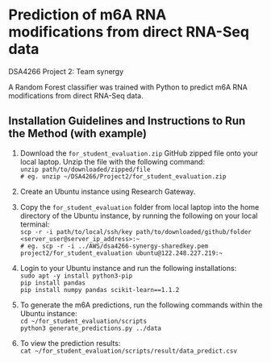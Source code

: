 # Prediction of m6A RNA modifications from direct RNA-Seq data
DSA4266 Project 2: Team synergy

A Random Forest classifier was trained with Python to predict m6A RNA modifications from direct RNA-Seq data. 

## Installation Guidelines and Instructions to Run the Method (with example)
1. Download the `for_student_evaluation.zip` GitHub zipped file onto your local laptop. Unzip the file with the following command:  
`unzip path/to/downloaded/zipped/file`  
`# eg. unzip ~/DSA4266/Project2/for_student_evaluation.zip`
2. Create an Ubuntu instance using Research Gateway.
3. Copy the `for_student_evaluation` folder from local laptop into the home directory of the Ubuntu instance, by running the following on your local terminal:  
`scp -r -i path/to/local/ssh/key path/to/downloaded/github/folder <server_user@server_ip_address>:~`  
`# eg. scp -r -i ../AWS/dsa4266-synergy-sharedkey.pem project2/for_student_evaluation ubuntu@122.248.227.219:~`

4. Login to your Ubuntu instance and run the following installations:  
`sudo apt -y install python3-pip`   
`pip install pandas`    
`pip install numpy pandas scikit-learn==1.1.2`  

5. To generate the m6A predictions, run the following commands within the Ubuntu instance:  
`cd ~/for_student_evaluation/scripts`  
`python3 generate_predictions.py ../data`  
6. To view the prediction results:  
`cat ~/for_student_evaluation/scripts/result/data_predict.csv`

